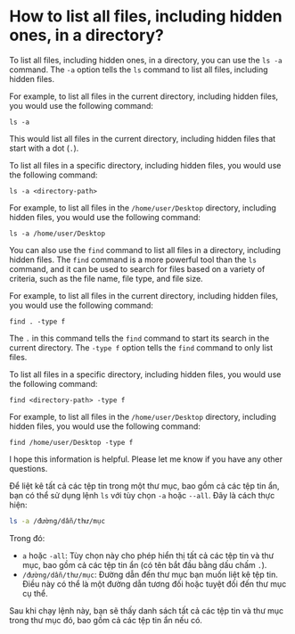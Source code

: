 # How to list all files, including hidden ones, in a directory?

To list all files, including hidden ones, in a directory, you can use the `ls -a` command. The `-a` option tells the `ls` command to list all files, including hidden files.

For example, to list all files in the current directory, including hidden files, you would use the following command:

`ls -a`

This would list all files in the current directory, including hidden files that start with a dot (`.`).

To list all files in a specific directory, including hidden files, you would use the following command:

`ls -a <directory-path>`

For example, to list all files in the `/home/user/Desktop` directory, including hidden files, you would use the following command:

`ls -a /home/user/Desktop`

You can also use the `find` command to list all files in a directory, including hidden files. The `find` command is a more powerful tool than the `ls` command, and it can be used to search for files based on a variety of criteria, such as the file name, file type, and file size.

For example, to list all files in the current directory, including hidden files, you would use the following command:

`find . -type f`

The `.` in this command tells the `find` command to start its search in the current directory. The `-type f` option tells the `find` command to only list files.

To list all files in a specific directory, including hidden files, you would use the following command:

`find <directory-path> -type f`

For example, to list all files in the `/home/user/Desktop` directory, including hidden files, you would use the following command:

`find /home/user/Desktop -type f`

I hope this information is helpful. Please let me know if you have any other questions.

Để liệt kê tất cả các tệp tin trong một thư mục, bao gồm cả các tệp tin ẩn, bạn có thể sử dụng lệnh `ls` với tùy chọn `-a` hoặc `--all`. Đây là cách thực hiện:

```bash
ls -a /đường/dẫn/thư/mục

```

Trong đó:

- `a` hoặc `-all`: Tùy chọn này cho phép hiển thị tất cả các tệp tin và thư mục, bao gồm cả các tệp tin ẩn (có tên bắt đầu bằng dấu chấm `.`).
- `/đường/dẫn/thư/mục`: Đường dẫn đến thư mục bạn muốn liệt kê tệp tin. Điều này có thể là một đường dẫn tương đối hoặc tuyệt đối đến thư mục cụ thể.

Sau khi chạy lệnh này, bạn sẽ thấy danh sách tất cả các tệp tin và thư mục trong thư mục đó, bao gồm cả các tệp tin ẩn nếu có.